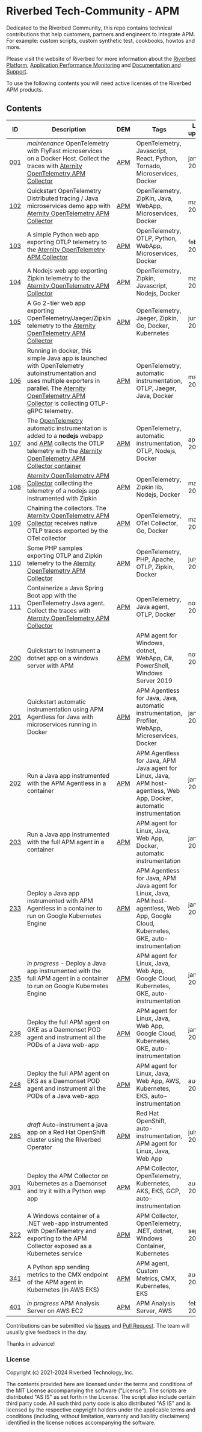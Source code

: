 # Riverbed Tech-Community - APM

Dedicated to the Riverbed Community, this repo contains technical contributions that help customers, partners and engineers to integrate APM.
For example: custom scripts, custom synthetic test, cookbooks, howtos and more.

Please visit the website of Riverbed for more information about the [Riverbed Platform](https://www.riverbed.com/platform), [Application Performance Monitoring](https://www.riverbed.com/products/application-performance-monitoring) and [Documentation and Support](https://support.riverbed.com/).

To use the following contents you will need active licenses of the Riverbed APM products. 

## Contents

| ID | Description | DEM | Tags | Last update |
| --- | --- | --- | --- | --- | 
| [001](https://github.com/Aternity/FlyFast) | *maintenance* OpenTelemetry with FlyFast microservices on a Docker Host. Collect the traces with [Aternity OpenTelemetry APM Collector](https://hub.docker.com/r/aternity/apm-collector) | [APM](https://www.riverbed.com/products/application-performance-monitoring) | OpenTelemetry, Javascript, React, Python, Tornado, Microservices, Docker | jan. 2024 |
| [102](102-opentelemetry-spring-demo-app) | Quickstart OpenTelemetry Distributed tracing / Java microservices demo app with [Aternity OpenTelemetry APM Collector](https://hub.docker.com/r/aternity/apm-collector) | [APM](https://www.riverbed.com/products/application-performance-monitoring) | OpenTelemetry, ZipKin, Java, WebApp, Microservices, Docker | mar. 2022 |
| [103](103-opentelemetry-otlp-python-app) | A simple Python web app exporting OTLP telemetry to the [Aternity OpenTelemetry APM Collector](https://hub.docker.com/r/aternity/apm-collector) | [APM](https://www.riverbed.com/products/application-performance-monitoring) | OpenTelemetry, OTLP, Python, WebApp, Microservices, Docker | feb. 2024 |
| [104](104-opentelemetry-zipkin-nodejs-app) | A Nodejs web app exporting Zipkin telemetry to the [Aternity OpenTelemetry APM Collector](https://hub.docker.com/r/aternity/apm-collector) | [APM](https://www.riverbed.com/products/application-performance-monitoring) | OpenTelemetry, Zipkin, Javascript, Nodejs, Docker | mar. 2022 |
| [105](105-opentelemetry-go-app) | A Go 2-tier web app exporting OpenTelemetry/Jaeger/Zipkin telemetry to the [Aternity OpenTelemetry APM Collector](https://hub.docker.com/r/aternity/apm-collector) | [APM](https://www.riverbed.com/products/application-performance-monitoring) | OpenTelemetry, Jaeger, Zipkin, Go, Docker, Kubernetes | jun. 2022 |
| [106](106-opentelemetry-autoinstrumentation-java-app) | Running in docker, this simple Java app is launched with OpenTelemetry autoinstrumentation and uses multiple exporters in parallel. The [Aternity OpenTelemetry APM Collector](https://hub.docker.com/r/aternity/apm-collector) is collecting OTLP-gRPC telemetry. | [APM](https://www.riverbed.com/products/application-performance-monitoring) | OpenTelemetry, automatic instrumentation, OTLP, Jaeger, Java, Docker | mar. 2022 |
| [107](107-opentelemetry-autoinstrumentation-nodejs-app) | The [OpenTelemetry](https://opentelemetry.io/) automatic instrumentation is added to a **nodejs** webapp and [APM](https://www.aternity.com/apm) collects the OTLP telemetry with the [Aternity OpenTelemetry APM Collector container](https://hub.docker.com/r/aternity/apm-collector) | [APM](https://www.riverbed.com/products/application-performance-monitoring) | OpenTelemetry, automatic instrumentation, OTLP, Nodejs, Docker | apr. 2022 |
| [108](108-collect-zipkin-nodejs-app) | [Aternity OpenTelemetry APM Collector](https://hub.docker.com/r/aternity/apm-collector) collecting the telemetry of a nodejs app instrumented with Zipkin | [APM](https://www.riverbed.com/products/application-performance-monitoring) | OpenTelemetry, Zipkin lib, Nodejs, Docker | mar. 2022 |
| [109](109-opentelemetry-export) | Chaining the collectors. The [Aternity OpenTelemetry APM Collector](https://hub.docker.com/r/aternity/apm-collector) receives native OTLP traces exported by the OTel collector | [APM](https://www.riverbed.com/products/application-performance-monitoring) | OpenTelemetry, OTel Collector, Go, Docker | mar. 2022 |
| [110](110-opentelemetry-php-app) | Some PHP samples exporting OTLP and Zipkin telemetry to the [Aternity OpenTelemetry APM Collector](https://hub.docker.com/r/aternity/apm-collector) | [APM](https://www.riverbed.com/products/application-performance-monitoring) | OpenTelemetry, PHP, Apache, OTLP, Zipkin, Docker | july 2022 |
| [111](111-opentelemetry-autoinstrumentation-spring-demo-app) | Containerize a Java Spring Boot app with the OpenTelemetry Java agent. Collect the traces with [Aternity OpenTelemetry APM Collector](https://hub.docker.com/r/aternity/apm-collector) | [APM](https://www.riverbed.com/products/application-performance-monitoring) | OpenTelemetry, Java agent, OTLP, Docker | nov. 2022 |
| [200](200-instrument-dotnet-app-on-windows) | Quickstart to instrument a dotnet app on a windows server with APM | [APM](https://www.riverbed.com/products/application-performance-monitoring) | APM agent for Windows, dotnet, WebApp, C#, PowerShell, Windows Server 2019 | nov. 2021 |
| [201](201-instrument-java-microservices-with-apm-agentless) | Quickstart automatic instrumentation using APM Agentless for Java with microservices running in Docker | [APM](https://www.aternity.com/application-performance-monitoring/) | APM Agentless for Java, Java, automatic instrumentation, Profiler, WebApp, Microservices, Docker | jan. 2023 |
| [202](202-instrument-java-app-with-apm-agentless-in-container) | Run a Java app instrumented with the APM Agentless in a container | [APM](https://www.riverbed.com/products/application-performance-monitoring) | APM Agentless for Java, APM Java agent for Linux, Java, APM host-agentless, Web App, Docker, automatic instrumentation | jan. 2023 |
| [203](203-instrument-java-app-with-apm-agent-in-container) | Run a Java app instrumented with the full APM agent in a container | [APM](https://www.riverbed.com/products/application-performance-monitoring) | APM agent for Linux, Java, Web App, Docker, automatic instrumentation | jan. 2023 |
| [233](233-instrument-java-app-with-apm-agentless-on-gke) | Deploy a Java app instrumented with APM Agentless in a container to run on Google Kubernetes Engine | [APM](https://www.riverbed.com/products/application-performance-monitoring) | APM Agentless for Java, APM Java agent for Linux, Java, APM host-agentless, Web App, Google Cloud, Kubernetes, GKE, auto-instrumentation | jan. 2023 |
| [235](235-instrument-java-app-with-apm-agent-in-container-on-gke) | *in progress* - Deploy a Java app instrumented with the full APM agent in a container to run on Google Kubernetes Engine | [APM](https://www.riverbed.com/products/application-performance-monitoring) | APM agent for Linux, Java, Web App, Google Cloud, Kubernetes, GKE, auto-instrumentation | jan. 2023 |
| [238](238-instrument-java-app-with-apm-daemonset-pod-agent-on-gke) | Deploy the full APM agent on GKE as a Daemonset POD agent and instrument all the PODs of a Java web-app | [APM](https://www.riverbed.com/products/application-performance-monitoring) | APM agent for Linux, Java, Web App, Google Cloud, Kubernetes, GKE, auto-instrumentation | jan. 2023 |
| [248](248-instrument-java-app-with-apm-daemonset-pod-agent-on-eks) | Deploy the full APM agent on EKS as a Daemonset POD agent and instrument all the PODs of a Java web-app | [APM](https://www.riverbed.com/products/application-performance-monitoring) | APM agent for Linux, Java, Web App, AWS, Kubernetes, EKS, auto-instrumentation | aug. 2023 |
| [285](285-auto-instrument-app-with-riverbed-apm-on-openshift) | *draft* Auto-instrument a java app on a Red Hat OpenShift cluster using the Riverbed Operator | [APM](https://www.riverbed.com/products/application-performance-monitoring) | Red Hat OpenShift, auto-instrumentation, APM agent for Linux, Java, Web App | july 2024 |
| [301](301-opentelemetry-on-kubernetes-with-apm-collector-daemonset-and-python-app) | Deploy the APM Collector on Kubernetes as a Daemonset and try it with a Python wep app | [APM](https://www.riverbed.com/products/application-performance-monitoring) | APM Collector, OpenTelemetry, Kubernetes, AKS, EKS, GCP, auto-instrumentation | aug. 2023 |
| [322](322-opentelemetry-on-kubernetes-with-apm-collector-daemonset-service-and-dotnet-app-on-windows) | A Windows container of a .NET web-app instrumented with OpenTelemetry  and exporting to the APM Collector exposed as a Kubernetes service | [APM](https://www.riverbed.com/products/application-performance-monitoring) | APM Collector, OpenTelemetry, .NET, dotnet, Windows Container, Kubernetes | sept. 2023 |
| [341](341-metrics-with-apm-daemonset-pod-agent-on-eks) | A Python app sending metrics to the CMX endpoint of the APM agent in Kubernetes (in AWS EKS) | [APM](https://www.riverbed.com/products/application-performance-monitoring) | APM agent, Custom Metrics, CMX, Kubernetes, EKS | aug. 2023 |
| [401](401-apm-analysis-server-on-aws-ec2) | *in progress* APM Analysis Server on AWS EC2 | [APM](https://www.riverbed.com/products/application-performance-monitoring) | APM Analysis Server, AWS | feb. 2024 |


Contributions can be submitted via  [Issues](https://github.com/Aternity/Tech-Community/issues) and [Pull Request](https://github.com/Aternity/Tech-Community/pulls). The team will usually give feedback in the day.

Thanks in advance!

### License

Copyright (c) 2021-2024 Riverbed Technology, Inc.

The contents provided here are licensed under the terms and conditions of the MIT License accompanying the software ("License"). The scripts are distributed "AS IS" as set forth in the License. The script also include certain third party code. All such third party code is also distributed "AS IS" and is licensed by the respective copyright holders under the applicable terms and conditions (including, without limitation, warranty and liability disclaimers) identified in the license notices accompanying the software.
